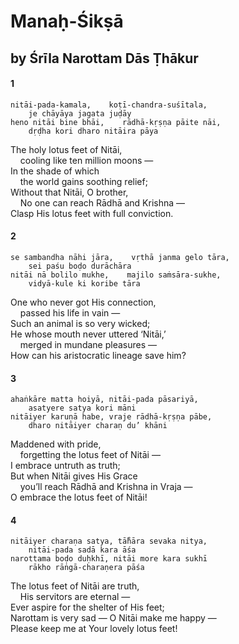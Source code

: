 # Manaḥ-Śikṣā

## by Śrīla Narottam Dās Ṭhākur

#### 1

    nitāi-pada-kamala,    koṭī-chandra-suśītala,
        je chāyāya jagata juḍāy
    heno nitāi bine bhāi,    rādhā-kṛṣṇa pāite nāi,
        dṛḍha kori dharo nitāira pāya

The holy lotus feet of Nitāi,\
&nbsp;&nbsp;&nbsp;&nbsp;cooling like ten million moons —\
In the shade of which\
&nbsp;&nbsp;&nbsp;&nbsp;the world gains soothing relief;\
Without that Nitāi, O brother,\
&nbsp;&nbsp;&nbsp;&nbsp;No one can reach Rādhā and Krishna —\
Clasp His lotus feet with full conviction.

#### 2

    se sambandha nāhi jāra,    vṛthā janma gelo tāra,
        sei paśu boḍo durāchāra
    nitāi nā bolilo mukhe,    majilo saṁsāra-sukhe,
        vidyā-kule ki koribe tāra

One who never got His connection,\
&nbsp;&nbsp;&nbsp;&nbsp;passed his life in vain —\
Such an animal is so very wicked;\
He whose mouth never uttered ‘Nitāi,’\
&nbsp;&nbsp;&nbsp;&nbsp;merged in mundane pleasures —\
How can his aristocratic lineage save him?

#### 3

    ahaṅkāre matta hoiyā, nitāi-pada pāsariyā,
        asatyere satya kori māni
    nitāiyer karuṇā habe, vraje rādhā-kṛṣṇa pābe,
        dharo nitāiyer charaṇ du’ khāni

Maddened with pride,\
&nbsp;&nbsp;&nbsp;&nbsp;forgetting the lotus feet of Nitāi —\
I embrace untruth as truth;\
But when Nitāi gives His Grace\
&nbsp;&nbsp;&nbsp;&nbsp;you’ll reach Rādhā and Krishna in Vraja —\
O embrace the lotus feet of Nitāi!

#### 4

    nitāiyer charaṇa satya, tā̐hāra sevaka nitya,
        nitāi-pada sadā kara āśa
    narottama boḍo duḥkhī, nitāi more kara sukhī
        rākho rāṅgā-charaṇera pāśa

The lotus feet of Nitāi are truth,\
&nbsp;&nbsp;&nbsp;&nbsp;His servitors are eternal —\
Ever aspire for the shelter of His feet;\
Narottam is very sad — O Nitāi make me happy —\
Please keep me at Your lovely lotus feet!


